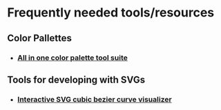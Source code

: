 # Frequently needed tools/resources

## Color Pallettes

- ### [All in one color palette tool suite](https://coolors.co/)

## Tools for developing with SVGs

- ### [Interactive SVG cubic bezier curve visualizer](https://hunormarton.github.io/svg-curves/cubic)
